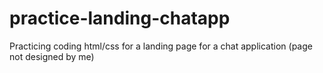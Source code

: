 # practice-landing-chatapp
Practicing coding html/css for a landing page for a chat application (page not designed by me)
